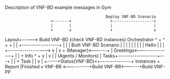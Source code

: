 Description of VNF-BD example messages in Gym

                                                Deploy VNF-BD Scenario
                        +-------+                 +------------------+
                        |       |                 |                  |
                        +       v                 +                  v
Layout+----->  Build VNF-BD   (check VNF-BD instances)          Orchestrator
                                ^          +     ^                  +  +
                                |          |     +------------------+  |
                                |          |     Built VNF-BD Scenario |
                                |          |                           |
                                |          |                           |
                                |          |         Hello             |
                                |          |  +------------------>     v
                                |          v  +                   (Manager)<------+
                                |     Greetings<---------------+                  |
                                |          +         Info           ^ +           v
                                |          v                        | |  (Agents / Monitors)
                                |      Tasks+-------------------+---+ |
                                |          +         Task             |
                                |          v                          |
                                +-----+Status(VNF-BD)<+---------------+
                                Instances +               Report
                                            |Finished
                                            v
VNF-BR  <----------+Build VNF-BR<------+Build VNF-PP